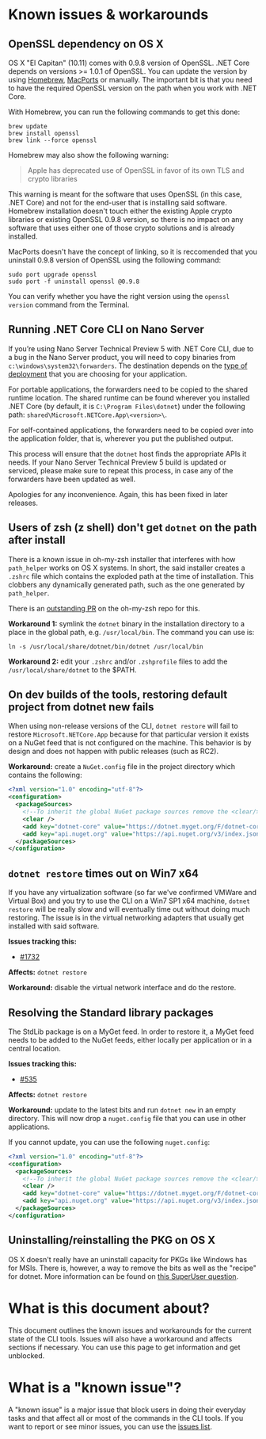 Known issues & workarounds
==========================

## OpenSSL dependency on OS X
OS X "El Capitan" (10.11) comes with 0.9.8 version of OpenSSL. .NET Core depends on versions >= 1.0.1 of OpenSSL. You can update the version by using [Homebrew](https://brew.sh), [MacPorts](https://www.macports.org/) or manually. The important bit is that you need to have the required OpenSSL version on the path when you work with .NET Core. 

With Homebrew, you can run the following commands to get this done: 

```console
brew update
brew install openssl
brew link --force openssl
```

Homebrew may also show the following warning:

> Apple has deprecated use of OpenSSL in favor of its own TLS and crypto libraries

This warning is meant for the software that uses OpenSSL (in this case, .NET Core) and not for the end-user that is installing said software. Homebrew installation doesn't touch either the existing Apple crypto libraries or existing OpenSSL 0.9.8 version, so there is no impact on any software that uses either one of those crypto solutions and is already installed.

MacPorts doesn't have the concept of linking, so it is reccomended that you uninstall 0.9.8 version of OpenSSL using the following command:

```console
sudo port upgrade openssl
sudo port -f uninstall openssl @0.9.8
```

You can verify whether you have the right version using the  `openssl version` command from the Terminal. 

## Running .NET Core CLI on Nano Server

If you’re using Nano Server Technical Preview 5 with .NET Core CLI, due to a bug in the Nano Server product, you will need to copy binaries from  `c:\windows\system32\forwarders`. The destination depends on the [type of deployment](https://dotnet.github.io/docs/core-concepts/app-types.html) that you are choosing for your application. 

For portable applications, the forwarders need to be copied to the shared runtime location. The shared runtime can be found wherever you installed .NET Core (by default, it is `C:\Program Files\dotnet`) under the following path: `shared\Microsoft.NETCore.App\<version>\`. 

For self-contained applications, the forwarders need to be copied over into the application folder, that is, wherever you put the published output.

This process will ensure that the `dotnet` host finds the appropriate APIs it needs.  If your Nano Server Technical Preview 5 build is updated or serviced, please make sure to repeat this process, in case any of the forwarders have been updated as well.
 
Apologies for any inconvenience. Again, this has been fixed in later releases.

## Users of zsh (z shell) don't get `dotnet` on the path after install
There is a known issue in oh-my-zsh installer that interferes with how `path_helper` works on OS X systems. In short, 
the said installer creates a `.zshrc` file which contains the exploded path at the time of installation. This clobbers 
any dynamically generated path, such as the one generated by `path_helper`. 

There is an [outstanding PR](https://github.com/robbyrussell/oh-my-zsh/pull/4925) on the oh-my-zsh repo for this. 

**Workaround 1:** symlink the `dotnet` binary in the installation directory to a place in the global path, e.g. `/usr/local/bin`. 
The command you can use is:

```console
ln -s /usr/local/share/dotnet/bin/dotnet /usr/local/bin
```

**Workaround 2:** edit your `.zshrc` and/or `.zshprofile` files to add the `/usr/local/share/dotnet` to the $PATH. 

## On dev builds of the tools, restoring default project from dotnet new fails
When using non-release versions of the CLI, `dotnet restore` will fail to restore `Microsoft.NETCore.App` because for that particular version it exists on a NuGet feed that is not configured on the machine. This behavior is by design and does not happen with public releases (such as RC2).

**Workaround:** create a `NuGet.config` file in the project directory which contains the following:

```xml
<?xml version="1.0" encoding="utf-8"?>
<configuration>
  <packageSources>
    <!--To inherit the global NuGet package sources remove the <clear/> line below -->
    <clear />
    <add key="dotnet-core" value="https://dotnet.myget.org/F/dotnet-core/api/v3/index.json" />
    <add key="api.nuget.org" value="https://api.nuget.org/v3/index.json" />
  </packageSources>
</configuration>
```

## `dotnet restore` times out on Win7 x64
If you have any virtualization software (so far we've confirmed VMWare and Virtual Box) and you try to use the CLI on a Win7 SP1 x64 machine, `dotnet restore` will be really slow and will eventually time out without doing much restoring. The issue is in the virtual networking adapters that usually get installed with said software. 

**Issues tracking this:** 

* [#1732](https://github.com/dotnet/cli/issues/1732)

**Affects:** `dotnet restore`

**Workaround:** disable the virtual network interface and do the restore.   

## Resolving the Standard library packages
The StdLib package is on a MyGet feed. In order to restore it, a MyGet feed needs to be added 
to the NuGet feeds, either locally per application or in a central location. 

**Issues tracking this:** 

* [#535](https://github.com/dotnet/cli/issues/535)

**Affects:** `dotnet restore`

**Workaround:** update to the latest bits and run `dotnet new` in an empty directory. This will 
now drop a `nuget.config` file that you can use in other applications. 

If you cannot update, you can use the following `nuget.config`:

```xml
<?xml version="1.0" encoding="utf-8"?>
<configuration>
  <packageSources>
    <!--To inherit the global NuGet package sources remove the <clear/> line below -->
    <clear />
    <add key="dotnet-core" value="https://dotnet.myget.org/F/dotnet-core/api/v3/index.json" />
    <add key="api.nuget.org" value="https://api.nuget.org/v3/index.json" />
  </packageSources>
</configuration>
```

## Uninstalling/reinstalling the PKG on OS X
OS X doesn't really have an uninstall capacity for PKGs like Windows has for 
MSIs. There is, however, a way to remove the bits as well as the "recipe" for 
dotnet. More information can be found on [this SuperUser question](http://superuser.com/questions/36567/how-do-i-uninstall-any-apple-pkg-package-file).

# What is this document about? 
This document outlines the known issues and workarounds for the current state of 
the CLI tools. Issues will also have a workaround and affects sections if necessary. You can use this page to 
get information and get unblocked.

# What is a "known issue"?
A "known issue" is a major issue that block users in doing their everyday tasks and that affect all or 
most of the commands in the CLI tools. If you want to report or see minor issues, you can use the [issues list](https://github.com/dotnet/cli/issues). 
